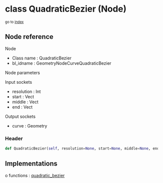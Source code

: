 # class QuadraticBezier (Node)

<sub>go to [index](/docs/index.md)</sub>

## Node reference

Node
 - Class name : QuadraticBezier
 - bl_idname : GeometryNodeCurveQuadraticBezier

Node parameters

Input sockets
 - resolution : Int
 - start : Vect
 - middle : Vect
 - end : Vect

Output sockets
 - curve : Geometry

### Header

``` python
def QuadraticBezier(self, resolution=None, start=None, middle=None, end=None, node_label=None, node_color=None):
```

## Implementations

o functions : [quadratic_bezier](/docs/classes/quadratic_bezier.md)

